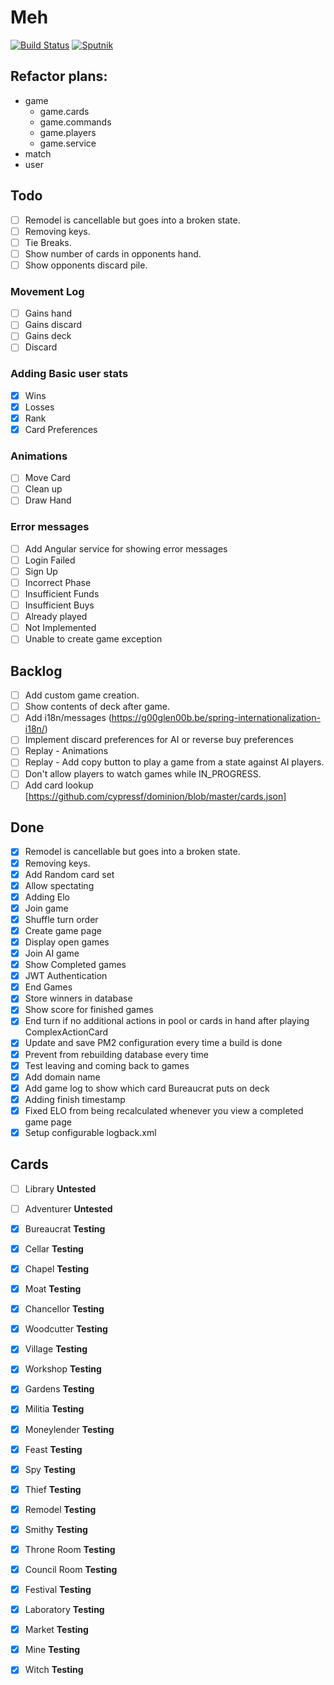 # Meh

[![Build Status](https://travis-ci.org/nelson54/javaminion.svg?branch=master)](https://travis-ci.org/nelson54/javaminion)
[![Sputnik](https://sputnik.ci/conf/badge)](https://sputnik.ci/app#builds/nelson54/javaminion)

## Refactor plans:
* game
    * game.cards
    * game.commands
    * game.players
    * game.service
* match
* user

## Todo
- [ ] Remodel is cancellable but goes into a broken state.
- [ ] Removing keys.
- [ ] Tie Breaks.
- [ ] Show number of cards in opponents hand.
- [ ] Show opponents discard pile.

### Movement Log
- [ ] Gains hand
- [ ] Gains discard
- [ ] Gains deck
- [ ] Discard

### Adding Basic user stats
- [x] Wins
- [x] Losses
- [x] Rank
- [x] Card Preferences

### Animations
- [ ] Move Card
- [ ] Clean up
- [ ] Draw Hand

### Error messages
- [ ] Add Angular service for showing error messages
- [ ] Login Failed
- [ ] Sign Up
- [ ] Incorrect Phase
- [ ] Insufficient Funds
- [ ] Insufficient Buys
- [ ] Already played
- [ ] Not Implemented
- [ ] Unable to create game exception

## Backlog
- [ ] Add custom game creation.
- [ ] Show contents of deck after game.
- [ ] Add i18n/messages (https://g00glen00b.be/spring-internationalization-i18n/)
- [ ] Implement discard preferences for AI or reverse buy preferences
- [ ] Replay - Animations
- [ ] Replay - Add copy button to play a game from a state against AI players.
- [ ] Don't allow players to watch games while IN_PROGRESS.
- [ ] Add card lookup [https://github.com/cypressf/dominion/blob/master/cards.json]

## Done
- [x] Remodel is cancellable but goes into a broken state.
- [x] Removing keys.
- [x] Add Random card set
- [x] Allow spectating
- [x] Adding Elo
- [x] Join game
- [x] Shuffle turn order
- [x] Create game page
- [x] Display open games
- [x] Join AI game
- [x] Show Completed games
- [x] JWT Authentication
- [x] End Games
- [x] Store winners in database
- [x] Show score for finished games
- [x] End turn if no additional actions in pool or cards in hand after playing ComplexActionCard
- [x] Update and save PM2 configuration every time a build is done
- [x] Prevent from rebuilding database every time
- [x] Test leaving and coming back to games
- [x] Add domain name
- [x] Add game log to show which card Bureaucrat puts on deck
- [x] Adding finish timestamp
- [x] Fixed ELO from being recalculated whenever you view a completed game page
- [x] Setup configurable logback.xml

## Cards 
- [ ] Library **Untested**
- [ ] Adventurer **Untested**

- [x] Bureaucrat **Testing**
- [x] Cellar **Testing**
- [x] Chapel **Testing**
- [x] Moat **Testing**
- [x] Chancellor **Testing**
- [x] Woodcutter **Testing**
- [x] Village **Testing**
- [x] Workshop **Testing**
- [x] Gardens **Testing**
- [x] Militia **Testing**
- [x] Moneylender **Testing**
- [x] Feast **Testing**
- [x] Spy **Testing**
- [x] Thief **Testing**
- [x] Remodel **Testing**
- [x] Smithy **Testing**
- [x] Throne Room **Testing**
- [x] Council Room **Testing** 
- [x] Festival **Testing**
- [x] Laboratory **Testing**
- [x] Market **Testing**
- [x] Mine **Testing**
- [x] Witch **Testing**


